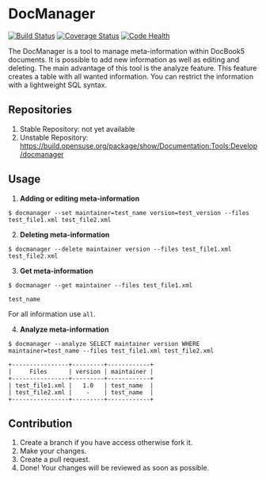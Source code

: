 # DocManager
[![Build Status](https://travis-ci.org/openSUSE/docmanager.svg?branch=develop)](https://travis-ci.org/openSUSE/docmanager) [![Coverage Status](https://coveralls.io/repos/openSUSE/docmanager/badge.svg?branch=feature%2Fcoverage)](https://coveralls.io/r/openSUSE/docmanager?branch=feature%2Fcoverage) [![Code Health](https://landscape.io/github/openSUSE/docmanager/develop/landscape.svg?style=flat)](https://landscape.io/github/openSUSE/docmanager/develop)

The DocManager is a tool to manage meta-information within DocBook5 documents.
It is possible to add new information as well as editing and deleting. The
main advantage of this tool is the analyze feature. This feature creates a
table with all wanted information. You can restrict the information with a
lightweight SQL syntax.

## Repositories
  1. Stable Repository: not yet available
  2. Unstable Repository: https://build.opensuse.org/package/show/Documentation:Tools:Develop/docmanager

## Usage

  1. **Adding or editing meta-information**

  `$ docmanager --set maintainer=test_name version=test_version --files test_file1.xml test_file2.xml`

  2. **Deleting meta-information**

  `$ docmanager --delete maintainer version --files test_file1.xml test_file2.xml`

  3. **Get meta-information**

  `$ docmanager --get maintainer --files test_file1.xml`

  ```
  test_name
  ```

  For all information use `all`.

  4. **Analyze meta-information**

  `$ docmanager --analyze SELECT maintainer version WHERE maintainer=test_name --files test_file1.xml test_file2.xml`

  ```
  +----------------+---------+------------+
  |     Files      | version | maintainer |
  +----------------+---------+------------+
  | test_file1.xml |   1.0   | test_name  |
  | test_file2.xml |    -    | test_name  |
  +----------------+---------+------------+
  ```

## Contribution

  1. Create a branch if you have access otherwise fork it.
  2. Make your changes.
  3. Create a pull request.
  4. Done! Your changes will be reviewed as soon as possible.
